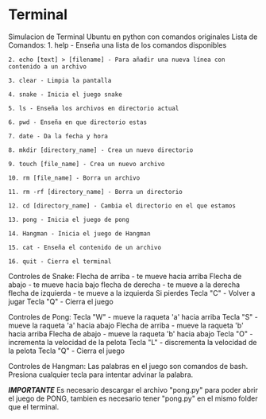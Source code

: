 # Terminal
Simulacion de Terminal Ubuntu en python con comandos originales
Lista de Comandos:
    1. help - Enseña una lista de los comandos disponibles
    
    2. echo [text] > [filename] - Para añadir una nueva línea con contenido a un archivo 
    
    3. clear - Limpia la pantalla
    
    4. snake - Inicia el juego snake
    
    5. ls - Enseña los archivos en directorio actual
    
    6. pwd - Enseña en que directorio estas
    
    7. date - Da la fecha y hora
    
    8. mkdir [directory_name] - Crea un nuevo directorio
    
    9. touch [file_name] - Crea un nuevo archivo
    
    10. rm [file_name] - Borra un archivo
    
    11. rm -rf [directory_name] - Borra un directorio
    
    12. cd [directory_name] - Cambia el directorio en el que estamos
    
    13. pong - Inicia el juego de pong
    
    14. Hangman - Inicia el juego de Hangman
    
    15. cat - Enseña el contenido de un archivo
    
    16. quit - Cierra el terminal

Controles de Snake:
    Flecha de arriba - te mueve hacia arriba
    Flecha de abajo - te mueve hacia bajo
    flecha de derecha - te mueve a la derecha
    flecha de izquierda - te mueve a la izquierda
      Si pierdes
        Tecla "C" - Volver a jugar
        Tecla "Q" - Cierra el juego

Controles de Pong:
  Tecla "W" - mueve la raqueta 'a' hacia arriba
  Tecla "S" - mueve la raqueta 'a' hacia abajo
  Flecha de arriba - mueve la raqueta 'b' hacia arriba
  Flecha de abajo - mueve la raqueta 'b' hacia abajo
  Tecla "O" - incrementa la velocidad de  la pelota
  Tecla "L" - discrementa la velocidad de la pelota
  Tecla "Q" - Cierra el juego

Controles de Hangman:
  Las palabras en el juego son comandos de bash.
  Presiona cualquier tecla para intentar advinar la palabra.

*************IMPORTANTE*************
Es necesario descargar el archivo "pong.py" para poder abrir el juego de PONG, tambien es necesario tener "pong.py" en el mismo folder que el terminal.
